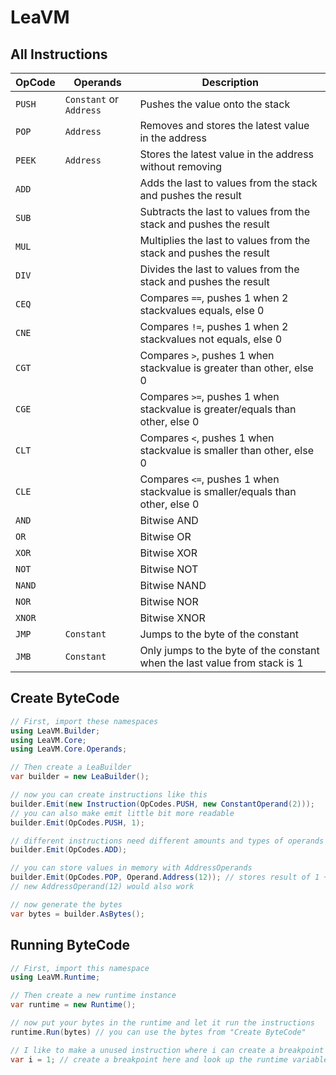# LeaVM

## All Instructions

|OpCode|Operands               |Description                                                                   |
|------|-----------------------|------------------------------------------------------------------------------|
|`PUSH`|`Constant` or `Address`|Pushes the value onto the stack                                               |
|`POP` |`Address`              |Removes and stores the latest value in the address                            |
|`PEEK`|`Address`              |Stores the latest value in the address without removing                       |
|`ADD` |                       |Adds the last to values from the stack and pushes the result                  |
|`SUB` |                       |Subtracts the last to values from the stack and pushes the result             |
|`MUL` |                       |Multiplies the last to values from the stack and pushes the result            |
|`DIV` |                       |Divides the last to values from the stack and pushes the result               |
|`CEQ` |                       |Compares `==`, pushes 1 when 2 stackvalues equals, else 0                     |
|`CNE` |                       |Compares `!=`, pushes 1 when 2 stackvalues not equals, else 0                 |
|`CGT` |                       |Compares `>`, pushes 1 when stackvalue is greater than other, else 0          |
|`CGE` |                       |Compares `>=`, pushes 1 when stackvalue is greater/equals than other, else 0  |
|`CLT` |                       |Compares `<`, pushes 1 when stackvalue is smaller than other, else 0          |
|`CLE` |                       |Compares `<=`, pushes 1 when stackvalue is smaller/equals than other, else 0  |
|`AND` |                       |Bitwise AND                                                                   |
|`OR`  |                       |Bitwise OR                                                                    |
|`XOR` |                       |Bitwise XOR                                                                   |
|`NOT` |                       |Bitwise NOT                                                                   |
|`NAND`|                       |Bitwise NAND                                                                  |
|`NOR` |                       |Bitwise NOR                                                                   |
|`XNOR`|                       |Bitwise XNOR                                                                  |
|`JMP` |`Constant`             |Jumps to the byte of the constant                                             |
|`JMB` |`Constant`             |Only jumps to the byte of the constant when the last value from stack is 1    |

## Create ByteCode

```csharp
// First, import these namespaces
using LeaVM.Builder;
using LeaVM.Core;
using LeaVM.Core.Operands;

// Then create a LeaBuilder
var builder = new LeaBuilder();

// now you can create instructions like this
builder.Emit(new Instruction(OpCodes.PUSH, new ConstantOperand(2)));
// you can also make emit little bit more readable
builder.Emit(OpCodes.PUSH, 1);

// different instructions need different amounts and types of operands
builder.Emit(OpCodes.ADD);

// you can store values in memory with AddressOperands
builder.Emit(OpCodes.POP, Operand.Address(12)); // stores result of 1 + 2 in Address(12)
// new AddressOperand(12) would also work

// now generate the bytes
var bytes = builder.AsBytes();
```

## Running ByteCode

```csharp
// First, import this namespace
using LeaVM.Runtime;

// Then create a new runtime instance
var runtime = new Runtime();

// now put your bytes in the runtime and let it run the instructions
runtime.Run(bytes) // you can use the bytes from "Create ByteCode"

// I like to make a unused instruction where i can create a breakpoint to see the result of the runtime
var i = 1; // create a breakpoint here and look up the runtime variable and its memory and stack
```

